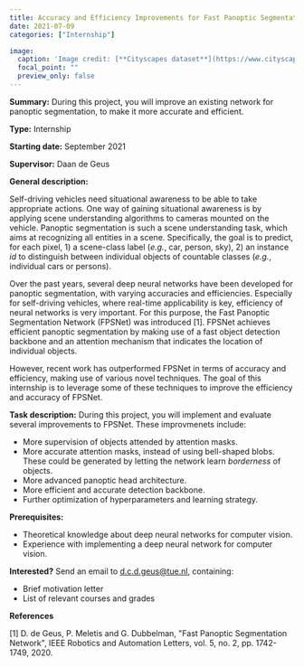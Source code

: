 ```yaml
---
title: Accuracy and Efficiency Improvements for Fast Panoptic Segmentation
date: 2021-07-09
categories: ["Internship"]

image:
  caption: 'Image credit: [**Cityscapes dataset**](https://www.cityscapes-dataset.com/)'
  focal_point: ""
  preview_only: false
---
```


**Summary:** During this project, you will improve an existing network for panoptic segmentation, to make it more accurate and efficient.

<!--more-->
**Type:** Internship

**Starting date:** September 2021

**Supervisor:** Daan de Geus

**General description:**

Self-driving vehicles need situational awareness to be able to take appropriate actions. One way of gaining situational awareness is by applying scene understanding algorithms to cameras mounted on the vehicle. Panoptic segmentation is such a scene understanding task, which aims at recognizing all entities in a scene. Specifically, the goal is to predict, for each pixel, 1) a scene-class label (_e.g._, car, person, sky), 2) an instance _id_ to distinguish between individual objects of countable classes (_e.g._, individual cars or persons).

Over the past years, several deep neural networks have been developed for panoptic segmentation, with varying accuracies and efficiencies. Especially for self-driving vehicles, where real-time applicability is key, efficiency of neural networks is very important. For this purpose, the Fast Panoptic Segmentation Network (FPSNet) was introduced [1].
FPSNet achieves efficient panoptic segmentation by making use of a fast object detection backbone and an attention mechanism that indicates the location of individual objects. 

However, recent work has outperformed FPSNet in terms of accuracy and efficiency, making use of various novel techniques. The goal of this internship is to leverage some of these techniques to improve the efficiency and accuracy of FPSNet.

**Task description:**
During this project, you will implement and evaluate several improvements to FPSNet. These improvmenets include:
- More supervision of objects attended by attention masks.
- More accurate attention masks, instead of using bell-shaped blobs. These could be generated by letting the network learn _borderness_ of objects.
- More advanced panoptic head architecture.
- More efficient and accurate detection backbone.
- Further optimization of hyperparameters and learning strategy.

**Prerequisites:**
- Theoretical knowledge about deep neural networks for computer vision.
- Experience with implementing a deep neural network for computer vision.

**Interested?** Send an email to d.c.d.geus@tue.nl, containing:
- Brief motivation letter
- List of relevant courses and grades


**References**

[1] D. de Geus, P. Meletis and G. Dubbelman, "Fast Panoptic Segmentation Network", IEEE Robotics and Automation Letters, vol. 5, no. 2, pp. 1742-1749, 2020.
